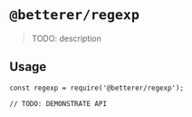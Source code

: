 # `@betterer/regexp`

> TODO: description

## Usage

```
const regexp = require('@betterer/regexp');

// TODO: DEMONSTRATE API
```
